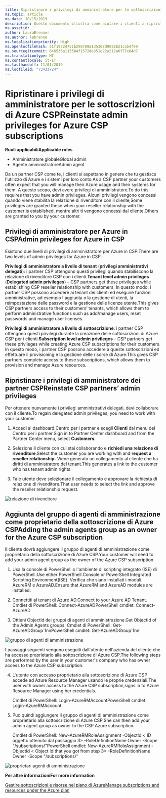```yaml
---
title: Ripristinare i privilegi di amministratore per le sottoscrizioni di Azure CSP | Centro per i partner
ms.topic: article
ms.date: 10/15/2019
description: Questo documento illustra come aiutare i clienti a ripristinare i privilegi di amministratore del partner
ms.assetid: ''
author: LauraBrenner
ms.author: labrenne
ms.localizationpriority: High
ms.openlocfilehash: 51f19724751b296789a1d5367d9892b21cab4f09
ms.sourcegitcommit: 646536a113584f1572de851e22a212a6f77e64d7
ms.translationtype: HT
ms.contentlocale: it-IT
ms.lasthandoff: 11/01/2019
ms.locfileid: "73433724"
---
```

# <a name="reinstate-admin-privileges-for-azure-csp-subscriptions"></a><span data-ttu-id="581e1-103">Ripristinare i privilegi di amministratore per le sottoscrizioni di Azure CSP</span><span class="sxs-lookup"><span data-stu-id="581e1-103">Reinstate admin privileges for Azure CSP subscriptions</span></span>  

<span data-ttu-id="581e1-104">**Ruoli applicabili**</span><span class="sxs-lookup"><span data-stu-id="581e1-104">**Applicable roles**</span></span>

- <span data-ttu-id="581e1-105">Amministratore globale</span><span class="sxs-lookup"><span data-stu-id="581e1-105">Global admin</span></span>
- <span data-ttu-id="581e1-106">Agente amministratore</span><span class="sxs-lookup"><span data-stu-id="581e1-106">Admin agent</span></span>

<span data-ttu-id="581e1-107">Da un partner CSP come te, i clienti si aspettano in genere che tu gestisca l'utilizzo di Azure e i sistemi per loro conto.</span><span class="sxs-lookup"><span data-stu-id="581e1-107">As a CSP partner your customers often expect that you will manage their Azure usage and their systems for them.</span></span> <span data-ttu-id="581e1-108">A questo scopo, devi avere privilegi di amministratore.</span><span class="sxs-lookup"><span data-stu-id="581e1-108">To do this requires that you have admin privileges.</span></span> <span data-ttu-id="581e1-109">Alcuni privilegi vengono concessi quando viene stabilita la relazione di rivenditore con il cliente,</span><span class="sxs-lookup"><span data-stu-id="581e1-109">Some privileges are granted these when your reseller relationship with the customer is established.</span></span> <span data-ttu-id="581e1-110">mentre altri ti vengono concessi dal cliente.</span><span class="sxs-lookup"><span data-stu-id="581e1-110">Others are granted to you by your customer.</span></span>

## <a name="admin-privileges-for-azure-in-csp"></a><span data-ttu-id="581e1-111">Privilegi di amministratore per Azure in CSP</span><span class="sxs-lookup"><span data-stu-id="581e1-111">Admin privileges for Azure in CSP</span></span> 

<span data-ttu-id="581e1-112">Esistono due livelli di privilegi di amministratore per Azure in CSP.</span><span class="sxs-lookup"><span data-stu-id="581e1-112">There are two levels of admin privileges for Azure in CSP.</span></span> 

<span data-ttu-id="581e1-113">**Privilegi di amministratore a livello di tenant** (**privilegi amministrativi delegati**): i partner CSP ottengono questi privilegi quando stabiliscono la relazione di rivenditore CSP con i clienti.</span><span class="sxs-lookup"><span data-stu-id="581e1-113">**Tenant level admin privileges** (**Delegated admin privileges**) –  CSP partners get these privileges while establishing CSP reseller relationship with customers.</span></span> <span data-ttu-id="581e1-114">In questo modo, i partner CSP possono accedere ai tenant dei clienti ed eseguire funzioni amministrative, ad esempio l'aggiunta o la gestione di utenti, la reimpostazione delle password e la gestione delle licenze utente.</span><span class="sxs-lookup"><span data-stu-id="581e1-114">This gives CSP partners access to their customers’ tenants, which allows them to perform administrative functions such as add/manage users, reset passwords and manage user licenses.</span></span> 

<span data-ttu-id="581e1-115">**Privilegi di amministratore a livello di sottoscrizione**: i partner CSP ottengono questi privilegi durante la creazione delle sottoscrizioni di Azure CSP per i clienti.</span><span class="sxs-lookup"><span data-stu-id="581e1-115">**Subscription level admin privileges** – CSP partners get these privileges while creating Azure CSP subscriptions for their customers.</span></span> <span data-ttu-id="581e1-116">In questo modo, i partner CSP possono accedere a queste sottoscrizioni ed effettuare il provisioning e la gestione delle risorse di Azure.</span><span class="sxs-lookup"><span data-stu-id="581e1-116">This gives CSP partners complete access to these subscriptions, which allows them to provision and manage Azure resources.</span></span> 


## <a name="reinstate-csp-partners-admin-privileges"></a><span data-ttu-id="581e1-117">Ripristinare i privilegi di amministratore dei partner CSP</span><span class="sxs-lookup"><span data-stu-id="581e1-117">Reinstate CSP partners’ admin privileges</span></span>

<span data-ttu-id="581e1-118">Per ottenere nuovamente i privilegi amministrativi delegati, devi collaborare con il cliente.</span><span class="sxs-lookup"><span data-stu-id="581e1-118">To regain delegated admin privileges, you need to work with your customer.</span></span>
 
 1. <span data-ttu-id="581e1-119">Accedi al dashboard Centro per i partner e scegli **Clienti** dal menu del Centro per i partner.</span><span class="sxs-lookup"><span data-stu-id="581e1-119">Sign in to Partner Center dashboard and from the Partner Center menu, select **Customers**.</span></span>

 2. <span data-ttu-id="581e1-120">Seleziona il cliente con cui stai collaborando e **richiedi una relazione di rivenditore**.</span><span class="sxs-lookup"><span data-stu-id="581e1-120">Select the customer you are working with and **request a reseller relationship.**</span></span> <span data-ttu-id="581e1-121">Viene generato un collegamento al cliente che ha diritti di amministratore del tenant.</span><span class="sxs-lookup"><span data-stu-id="581e1-121">This generates a link to the customer who has tenant admin rights.</span></span>

 3. <span data-ttu-id="581e1-122">Tale utente deve selezionare il collegamento e approvare la richiesta di relazione di rivenditore.</span><span class="sxs-lookup"><span data-stu-id="581e1-122">That user needs to select the link and approve the reseller relationship request.</span></span>
 
![relazione di rivenditore](images/azure/revoke4.png)

## <a name="adding-the-admin-agents-group-as-an-owner-for-the-azure-csp-subscription"></a><span data-ttu-id="581e1-124">Aggiunta del gruppo di agenti di amministrazione come proprietario della sottoscrizione di Azure CSP</span><span class="sxs-lookup"><span data-stu-id="581e1-124">Adding the admin agents group as an owner for the Azure CSP subscription</span></span>

 <span data-ttu-id="581e1-125">Il cliente dovrà aggiungere il gruppo di agenti di amministrazione come proprietario della sottoscrizione di Azure CSP.</span><span class="sxs-lookup"><span data-stu-id="581e1-125">Your customer will need to add your admin agent group as the owner of the Azure CSP subscription.</span></span>

1. <span data-ttu-id="581e1-126">Usa la console di PowerShell o l'ambiente di scripting integrato (ISE) di PowerShell.</span><span class="sxs-lookup"><span data-stu-id="581e1-126">Use either PowerShell Console or PowerShell Integrated Scripting Environment(ISE).</span></span> <span data-ttu-id="581e1-127">Verifica che siano installati i moduli AzureRM e AzureAD.</span><span class="sxs-lookup"><span data-stu-id="581e1-127">Ensure that AzureRM and AzureAD modules are installed.</span></span> 

2.  <span data-ttu-id="581e1-128">Connettiti al tenant di Azure AD.</span><span class="sxs-lookup"><span data-stu-id="581e1-128">Connect to your Azure AD Tenant.</span></span>
<span data-ttu-id="581e1-129">Cmdlet di PowerShell: Connect-AzureAD</span><span class="sxs-lookup"><span data-stu-id="581e1-129">PowerShell cmdlet: Connect-AzureAD</span></span>

3.  <span data-ttu-id="581e1-130">Ottieni ObjectId dei gruppi di agenti di amministrazione.</span><span class="sxs-lookup"><span data-stu-id="581e1-130">Get ObjectId of the Admin Agents groups.</span></span>
<span data-ttu-id="581e1-131">Cmdlet di PowerShell: Get-AzureADGroup\`1nn</span><span class="sxs-lookup"><span data-stu-id="581e1-131">PowerShell cmdlet: Get-AzureADGroup\`1nn</span></span>

![gruppo di agenti di amministrazione](images/azure/revoke5.png)

<span data-ttu-id="581e1-133">I passaggi seguenti vengono eseguiti dall'utente nell'azienda del cliente che ha accesso proprietario alla sottoscrizione di Azure CSP.</span><span class="sxs-lookup"><span data-stu-id="581e1-133">The following steps are performed by the user in your customer's company who has owner access to the Azure CSP subscription.</span></span>

4. <span data-ttu-id="581e1-134">L'utente con accesso proprietario alla sottoscrizione di Azure CSP accede ad Azure Resource Manager usando le proprie credenziali.</span><span class="sxs-lookup"><span data-stu-id="581e1-134">The user with owner access to the Azure CSP subscription,signs in to Azure Resource Manager using her credentials.</span></span>

    <span data-ttu-id="581e1-135">Cmdlet di PowerShell: Login-AzureRMAccount</span><span class="sxs-lookup"><span data-stu-id="581e1-135">PowerShell cmdlet: Login-AzureRMAccount</span></span>

5.  <span data-ttu-id="581e1-136">Può quindi aggiungere il gruppo di agenti di amministrazione come proprietario alla sottoscrizione di Azure CSP.</span><span class="sxs-lookup"><span data-stu-id="581e1-136">She can then add your admin agent group as owner to the CSP Azure subscription.</span></span>

    <span data-ttu-id="581e1-137">Cmdlet di PowerShell: New-AzureRMRoleAssignment -ObjectId < ID oggetto ottenuto dal passaggio 3> -RoleDefinitionName Owner -Scope "/subscriptions/<SubscriptionId of CSP subscription>"</span><span class="sxs-lookup"><span data-stu-id="581e1-137">PowerShell cmdlet: New-AzureRMRoleAssignment -ObjectId < Object Id that you got from step 3> -RoleDefinitionName Owner -Scope "/subscriptions/<SubscriptionId of CSP subscription>"</span></span>

![proprietari agenti di amministrazione](images/azure/revoke6.png)    

<span data-ttu-id="581e1-139">**Per altre informazioni**</span><span class="sxs-lookup"><span data-stu-id="581e1-139">**For more information**</span></span>

[<span data-ttu-id="581e1-140">Gestire sottoscrizioni e risorse nel piano di Azure</span><span class="sxs-lookup"><span data-stu-id="581e1-140">Manage subscriptions and resources under the Azure plan</span></span>](azure-plan-manage.md)
